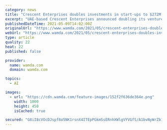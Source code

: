 ```yaml
---
category: news
title: "Crescent Enterprises doubles investments in start-ups to $272M by 2022"
excerpt: "UAE-based Crescent Enterprises announced doubling its venture capital investments in start-ups to $272M (AED 1B) by 2022. Founded"
publishedDateTime: 2021-05-09T14:02:00Z
originalUrl: "https://www.wamda.com/2021/05/crescent-enterprises-doubles-investments-start-ups-2022"
webUrl: "https://www.wamda.com/2021/05/crescent-enterprises-doubles-investments-start-ups-2022"
type: article
quality: 22
heat: 22
published: false

provider:
  name: wamda.com
  domain: wamda.com

topics:
  - AI

images:
  - url: "https://cdn.wamda.com/feature-images/152f2f636de364e.png"
    width: 1000
    height: 450
    isCached: true

secured: "G8iI8cVOcDJspf8o5NK1rsnX4ITEpPGkmSsERnhXWlgVYVGfS/A1bvNyWrZb149eNMJrzQYa/PFE5GuVElY0oIj/2dY1PYP8W0NOdDhJAq4jyj/dWNpNwciFX1ulTEbaxCtiASVYFQK/zOZ758NS8myZ71bNDHHSiUE+ODF3VxPBM8tyPTuv2HT64VSMaD884KPrqr5uy/MmnYhdqRQVRm5iocn2/zQJhKE0E+kjz7blFHrcWLMd597Nx4l4jAiZ3mR/36vc1X4k0jpIRGEYLlVQkXBkc8m1hs0Zl/759syUKjefiyjOPD01E76hgun9ktMcGZUpblPt/3ua59vduTkDee8MnOIOhNyJ7/UnKe0=;ys0rGOqNo5NUYgD12SUecw=="
---
```


